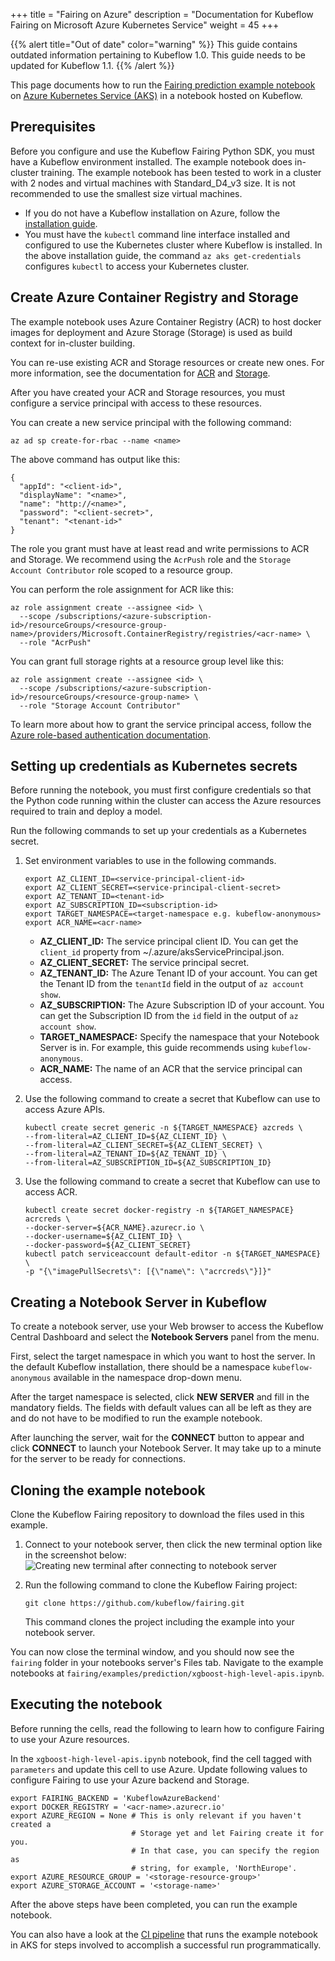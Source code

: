+++
title = "Fairing on Azure"
description = "Documentation for Kubeflow Fairing on Microsoft Azure Kubernetes Service"
weight = 45
+++

{{% alert title="Out of date" color="warning" %}}
This guide contains outdated information pertaining to Kubeflow 1.0. This guide
needs to be updated for Kubeflow 1.1.
{{% /alert %}}


This page documents how to run the [Fairing prediction example
notebook][xgb-notebook] on [Azure Kubernetes Service
(AKS)][az-kubernetes] in a notebook hosted on Kubeflow.

## Prerequisites

Before you configure and use the Kubeflow Fairing Python SDK, you must have a
Kubeflow environment installed. The example notebook does in-cluster training.
The example notebook has been tested to work in a cluster with 2 nodes and
virtual machines with Standard_D4_v3 size. It is not recommended to use the
smallest size virtual machines.

* If you do not have a Kubeflow installation on Azure, follow the [installation
  guide][kf-az-deploy].
* You must have the `kubectl` command line interface installed and configured
  to use the Kubernetes cluster where Kubeflow is installed. In the above
  installation guide, the command `az aks get-credentials` configures `kubectl`
  to access your Kubernetes cluster.

## Create Azure Container Registry and Storage

The example notebook uses Azure Container Registry (ACR) to host docker
images for deployment and Azure Storage (Storage) is used as build context for
in-cluster building.

You can re-use existing ACR and Storage resources or create new ones. For more
information, see the documentation for [ACR][az-container-reg] and
[Storage][az-storage].

After you have created your ACR and Storage resources, you must configure a
service principal with access to these resources.

You can create a new service principal with the following command:

```
az ad sp create-for-rbac --name <name>
```

The above command has output like this:

```
{
  "appId": "<client-id>",
  "displayName": "<name>",
  "name": "http://<name>",
  "password": "<client-secret>",
  "tenant": "<tenant-id>"
}
```

The role you grant must have at least read and write permissions to ACR and
Storage. We recommend using the `AcrPush` role and the `Storage Account Contributor` role scoped to a resource group.

You can perform the role assignment for ACR like this:

```
az role assignment create --assignee <id> \
  --scope /subscriptions/<azure-subscription-id>/resourceGroups/<resource-group-name>/providers/Microsoft.ContainerRegistry/registries/<acr-name> \
  --role "AcrPush"
```

You can grant full storage rights at a resource group level like this:
```
az role assignment create --assignee <id> \
  --scope /subscriptions/<azure-subscription-id>/resourceGroups/<resource-group-name> \
  --role "Storage Account Contributor"
```

To learn more about how to grant the service principal access, follow the
[Azure role-based authentication documentation][az-roles].

## Setting up credentials as Kubernetes secrets

Before running the notebook, you must first configure credentials so that the
Python code running within the cluster can access the Azure resources required
to train and deploy a model.

Run the following commands to set up your credentials as a Kubernetes secret.

1.  Set environment variables to use in the following commands.

    ```
    export AZ_CLIENT_ID=<service-principal-client-id>
    export AZ_CLIENT_SECRET=<service-principal-client-secret>
    export AZ_TENANT_ID=<tenant-id>
    export AZ_SUBSCRIPTION_ID=<subscription-id>
    export TARGET_NAMESPACE=<target-namespace e.g. kubeflow-anonymous>
    export ACR_NAME=<acr-name>
    ```

    * **AZ_CLIENT_ID:** The service principal client ID. You can get the
      `client_id` property from ~/.azure/aksServicePrincipal.json.
    * **AZ_CLIENT_SECRET:** The service principal secret.
    * **AZ_TENANT_ID:** The Azure Tenant ID of your account. You can get the
      Tenant ID from the `tenantId` field in the output of `az account show`.
    * **AZ_SUBSCRIPTION:** The Azure Subscription ID of your account. You can
      get the Subscription ID from the `id` field in the output of `az account
      show`.
    * **TARGET_NAMESPACE:** Specify the namespace that your Notebook Server is
      in. For example, this guide recommends using `kubeflow-anonymous`.
    * **ACR_NAME:** The name of an ACR that the service principal can access.
    
1.  Use the following command to create a secret that Kubeflow can use to access
    Azure APIs.

    ```
    kubectl create secret generic -n ${TARGET_NAMESPACE} azcreds \
    --from-literal=AZ_CLIENT_ID=${AZ_CLIENT_ID} \
    --from-literal=AZ_CLIENT_SECRET=${AZ_CLIENT_SECRET} \
    --from-literal=AZ_TENANT_ID=${AZ_TENANT_ID} \
    --from-literal=AZ_SUBSCRIPTION_ID=${AZ_SUBSCRIPTION_ID}
    ```

1.  Use the following command to create a secret that Kubeflow can use to access
    ACR.
    ```
    kubectl create secret docker-registry -n ${TARGET_NAMESPACE} acrcreds \
    --docker-server=${ACR_NAME}.azurecr.io \
    --docker-username=${AZ_CLIENT_ID} \
    --docker-password=${AZ_CLIENT_SECRET}
    kubectl patch serviceaccount default-editor -n ${TARGET_NAMESPACE} \
    -p "{\"imagePullSecrets\": [{\"name\": \"acrcreds\"}]}"
    ```

## Creating a Notebook Server in Kubeflow

To create a notebook server, use your Web browser to access the Kubeflow
Central Dashboard and select the **Notebook Servers** panel from the menu.

First, select the target namespace in which you want to host the server. In the
default Kubeflow installation, there should be a namespace `kubeflow-anonymous`
available in the namespace drop-down menu.

After the target namespace is selected, click **NEW SERVER** and fill in the
mandatory fields. The fields with default values can all be left as they
are and do not have to be modified to run the example notebook.

After launching the server, wait for the **CONNECT** button to appear and click
**CONNECT** to launch your Notebook Server. It may take up to a minute for the
server to be ready for connections.

## Cloning the example notebook

Clone the Kubeflow Fairing repository to download the files used in this example. 

1.  Connect to your notebook server, then click the new terminal option
    like in the screenshot below:
    <img src="/docs/images/azure-notebook-new-terminal.png" alt="Creating new terminal after connecting to notebook server" class="mt-3 mb-3 p-3 border border-info rounded" />

1.  Run the following command to clone the Kubeflow Fairing project:
    
    ```
    git clone https://github.com/kubeflow/fairing.git
    ```

    This command clones the project including the example into your notebook server.

You can now close the terminal window, and you should now see the `fairing` folder
in your notebooks server's Files tab. Navigate to the example notebooks at
`fairing/examples/prediction/xgboost-high-level-apis.ipynb`.

## Executing the notebook

Before running the cells, read the following to learn how to configure Fairing
to use your Azure resources.

In the `xgboost-high-level-apis.ipynb` notebook, find the cell tagged with
`parameters` and update this cell to use Azure. Update following values to
configure Fairing to use your Azure backend and Storage.

```
export FAIRING_BACKEND = 'KubeflowAzureBackend'
export DOCKER_REGISTRY = '<acr-name>.azurecr.io'
export AZURE_REGION = None # This is only relevant if you haven't created a
                           # Storage yet and let Fairing create it for you.
                           # In that case, you can specify the region as
                           # string, for example, 'NorthEurope'.
export AZURE_RESOURCE_GROUP = '<storage-resource-group>'
export AZURE_STORAGE_ACCOUNT = '<storage-name>'
```

After the above steps have been completed, you can run the example notebook.

You can also have a look at the [CI pipeline][az-ci-pipeline] that runs the
example notebook in AKS for steps involved to accomplish a successful run
programmatically.

[xgb-notebook]: https://github.com/kubeflow/fairing/blob/master/examples/prediction/xgboost-high-level-apis.ipynb
[az-kubernetes]: https://azure.microsoft.com/en-in/services/kubernetes-service/
[az-container-reg]: https://docs.microsoft.com/en-us/azure/container-registry/
[az-storage]: https://docs.microsoft.com/en-us/azure/storage/
[az-roles]: https://docs.microsoft.com/en-us/azure/role-based-access-control/role-assignments-portal
[az-ci-pipeline]: https://dev.azure.com/kubeflow/kubeflow/_build
[kf-az-deploy]: /docs/azure/deploy/install-kubeflow
